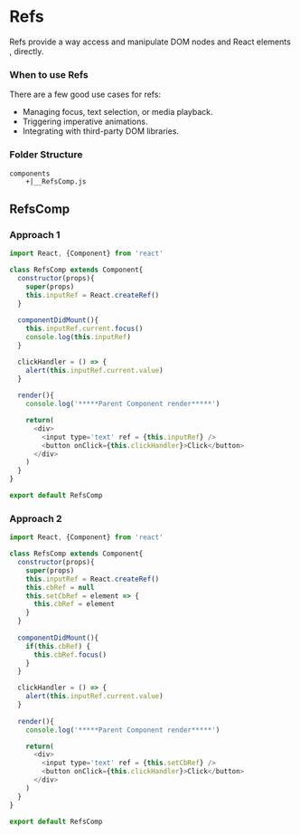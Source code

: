 # Refs

Refs provide a way access and manipulate DOM nodes and React elements , directly.

### When to use Refs

There are a few good use cases for refs:
- Managing focus, text selection, or media playback.
- Triggering imperative animations.
- Integrating with third-party DOM libraries.

### Folder Structure
```
components
    +|__RefsComp.js
```
##  RefsComp

### Approach 1

```js
import React, {Component} from 'react'

class RefsComp extends Component{
  constructor(props){
    super(props)
    this.inputRef = React.createRef()
  }
  
  componentDidMount(){
    this.inputRef.current.focus()
    console.log(this.inputRef)
  }

  clickHandler = () => {
    alert(this.inputRef.current.value)
  }
  
  render(){
    console.log('*****Parent Component render*****')

    return(
      <div>
        <input type='text' ref = {this.inputRef} />
        <button onClick={this.clickHandler}>Click</button>
      </div>
    )
  }
}

export default RefsComp
```

### Approach 2
```js
import React, {Component} from 'react'

class RefsComp extends Component{
  constructor(props){
    super(props)
    this.inputRef = React.createRef()
    this.cbRef = null
    this.setCbRef = element => {
      this.cbRef = element
    }
  }
  
  componentDidMount(){
    if(this.cbRef) {
      this.cbRef.focus()
    }
  }

  clickHandler = () => {
    alert(this.inputRef.current.value)
  }
  
  render(){
    console.log('*****Parent Component render*****')

    return(
      <div>
        <input type='text' ref = {this.setCbRef} />
        <button onClick={this.clickHandler}>Click</button>
      </div>
    )
  }
}

export default RefsComp
```
